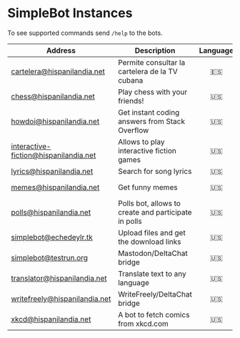 # SimpleBot Instances

To see supported commands send `/help` to the bots.

| Address                     | Description                                            | Language | Availability | Plugins | Administrator |
| --------------------------- | ------------------------------------------------------ | :------: | :----------: | ------- | ------------- |
| cartelera@hispanilandia.net | Permite consultar la cartelera de la TV cubana         | 🇪🇸 | 24h | [simplebot_cartv] | [adbenitez] |
| chess@hispanilandia.net     | Play chess with your friends!                          | 🇺🇸 | 24h | [simplebot_chess] | [adbenitez] |
| howdoi@hispanilandia.net    | Get instant coding answers from Stack Overflow         | 🇺🇸 | 24h | [simplebot_howdoi]| [adbenitez] |
| interactive-fiction@hispanilandia.net | Allows to play interactive fiction games     | 🇺🇸 | 24h | [simplebot_frotz] | [adbenitez] |
| lyrics@hispanilandia.net    | Search for song lyrics                                 | 🇺🇸 | 24h | [simplebot_lyrics]| [adbenitez] |
| memes@hispanilandia.net     | Get funny memes                                        | 🇺🇸 | 24h | [simplebot_memes_en], [simplebot_memes_es] | [adbenitez] |
| polls@hispanilandia.net     | Polls bot, allows to create and participate in polls   | 🇺🇸 | 24h | [simplebot_polls] | [adbenitez] |
| simplebot@echedeylr.tk      | Upload files and get the download links                | 🇺🇸 | 24h | [simplebot_file2link] | [adbenitez] |
| simplebot@testrun.org       | Mastodon/DeltaChat bridge                              | 🇺🇸 | 24h | [simplebot_mastodon] | [adbenitez] |
| translator@hispanilandia.net | Translate text to any language                        | 🇺🇸 | 24h | [simplebot_translator] | [adbenitez] |
| writefreely@hispanilandia.net | WriteFreely/DeltaChat bridge                         | 🇺🇸 | 24h | [simplebot_writefeely] | [adbenitez] |
| xkcd@hispanilandia.net      | A bot to fetch comics from xkcd.com                    | 🇺🇸 | 24h | [simplebot_xkcd] | [adbenitez] |


[adbenitez]: mailto:adbenitez@nauta.cu
[simplebot_cartv]: https://github.com/adbenitez/simplebot_cartv
[simplebot_chess]: https://github.com/simplebot-org/simplebot_chess
[simplebot_polls]: https://github.com/simplebot-org/simplebot_polls
[simplebot_translator]: https://github.com/adbenitez/simplebot_translator
[simplebot_writefeely]: https://github.com/simplebot-org/simplebot_writefeely
[simplebot_xkcd]: https://github.com/simplebot-org/simplebot_xkcd
[simplebot_mastodon]: https://github.com/simplebot-org/simplebot_mastodon
[simplebot_lyrics]: https://github.com/adbenitez/simplebot_lyrics
[simplebot_memes_en]: https://github.com/adbenitez/simplebot_memes_en
[simplebot_memes_es]: https://github.com/adbenitez/simplebot_memes_es
[simplebot_howdoi]: https://github.com/adbenitez/simplebot_howdoi
[simplebot_frotz]: https://github.com/adbenitez/simplebot_frotz
[simplebot_file2link]: https://github.com/adbenitez/simplebot_file2link
